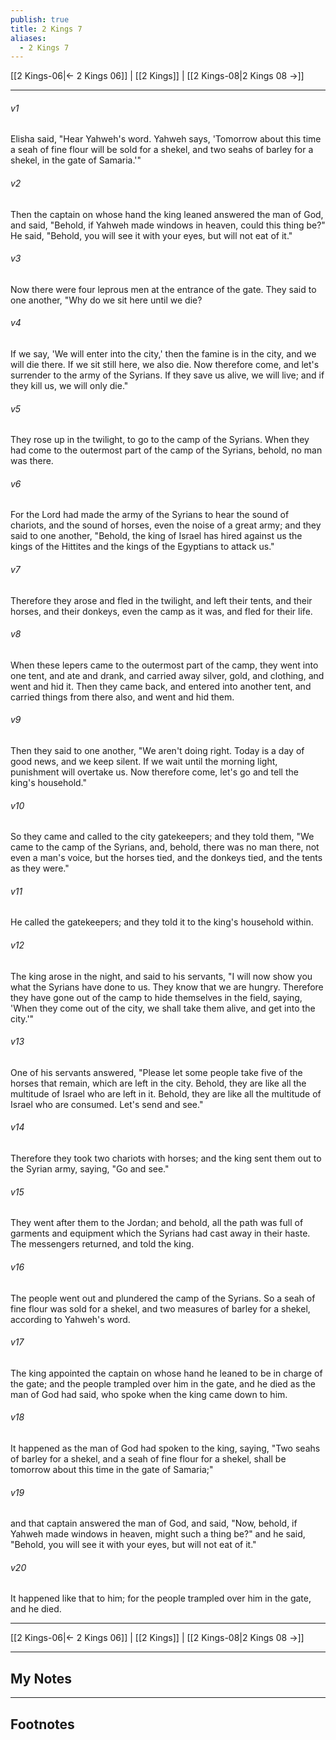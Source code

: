 ```yaml
---
publish: true
title: 2 Kings 7
aliases:
  - 2 Kings 7
---
```


[[2 Kings-06|← 2 Kings 06]] | [[2 Kings]] | [[2 Kings-08|2 Kings 08 →]]
***



###### v1 
Elisha said, "Hear Yahweh's word. Yahweh says, 'Tomorrow about this time a seah of fine flour will be sold for a shekel, and two seahs of barley for a shekel, in the gate of Samaria.'" 

###### v2 
Then the captain on whose hand the king leaned answered the man of God, and said, "Behold, if Yahweh made windows in heaven, could this thing be?" He said, "Behold, you will see it with your eyes, but will not eat of it." 

###### v3 
Now there were four leprous men at the entrance of the gate. They said to one another, "Why do we sit here until we die? 

###### v4 
If we say, 'We will enter into the city,' then the famine is in the city, and we will die there. If we sit still here, we also die. Now therefore come, and let's surrender to the army of the Syrians. If they save us alive, we will live; and if they kill us, we will only die." 

###### v5 
They rose up in the twilight, to go to the camp of the Syrians. When they had come to the outermost part of the camp of the Syrians, behold, no man was there. 

###### v6 
For the Lord had made the army of the Syrians to hear the sound of chariots, and the sound of horses, even the noise of a great army; and they said to one another, "Behold, the king of Israel has hired against us the kings of the Hittites and the kings of the Egyptians to attack us." 

###### v7 
Therefore they arose and fled in the twilight, and left their tents, and their horses, and their donkeys, even the camp as it was, and fled for their life. 

###### v8 
When these lepers came to the outermost part of the camp, they went into one tent, and ate and drank, and carried away silver, gold, and clothing, and went and hid it. Then they came back, and entered into another tent, and carried things from there also, and went and hid them. 

###### v9 
Then they said to one another, "We aren't doing right. Today is a day of good news, and we keep silent. If we wait until the morning light, punishment will overtake us. Now therefore come, let's go and tell the king's household." 

###### v10 
So they came and called to the city gatekeepers; and they told them, "We came to the camp of the Syrians, and, behold, there was no man there, not even a man's voice, but the horses tied, and the donkeys tied, and the tents as they were." 

###### v11 
He called the gatekeepers; and they told it to the king's household within. 

###### v12 
The king arose in the night, and said to his servants, "I will now show you what the Syrians have done to us. They know that we are hungry. Therefore they have gone out of the camp to hide themselves in the field, saying, 'When they come out of the city, we shall take them alive, and get into the city.'" 

###### v13 
One of his servants answered, "Please let some people take five of the horses that remain, which are left in the city. Behold, they are like all the multitude of Israel who are left in it. Behold, they are like all the multitude of Israel who are consumed. Let's send and see." 

###### v14 
Therefore they took two chariots with horses; and the king sent them out to the Syrian army, saying, "Go and see." 

###### v15 
They went after them to the Jordan; and behold, all the path was full of garments and equipment which the Syrians had cast away in their haste. The messengers returned, and told the king. 

###### v16 
The people went out and plundered the camp of the Syrians. So a seah of fine flour was sold for a shekel, and two measures of barley for a shekel, according to Yahweh's word. 

###### v17 
The king appointed the captain on whose hand he leaned to be in charge of the gate; and the people trampled over him in the gate, and he died as the man of God had said, who spoke when the king came down to him. 

###### v18 
It happened as the man of God had spoken to the king, saying, "Two seahs of barley for a shekel, and a seah of fine flour for a shekel, shall be tomorrow about this time in the gate of Samaria;" 

###### v19 
and that captain answered the man of God, and said, "Now, behold, if Yahweh made windows in heaven, might such a thing be?" and he said, "Behold, you will see it with your eyes, but will not eat of it." 

###### v20 
It happened like that to him; for the people trampled over him in the gate, and he died.

***
[[2 Kings-06|← 2 Kings 06]] | [[2 Kings]] | [[2 Kings-08|2 Kings 08 →]]

---
## My Notes

---
## Footnotes